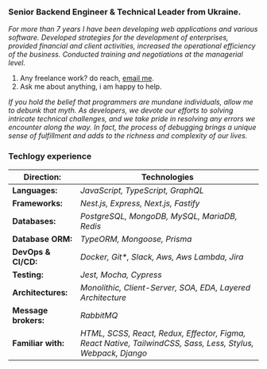 <article>
   <h3 dir="auto">
      Senior Backend Engineer &amp; Technical Leader from Ukraine.
   </h3>
   <p dir="auto">
      <em>For more than 7 years I have been developing web applications and various software. Developed strategies for the development of enterprises, provided financial and client activities, increased the operational efficiency of the business. Conducted training and negotiations at the managerial level.</em>
   </p>

<ol dir="auto">
   <li>Any freelance work? do reach, <a href="mailto:leroy.wagner20@gmail.com">email me</a>.</li>
   <li>Ask me about anything, i am happy to help.</li>
</ol>
   
_If you hold the belief that programmers are mundane individuals, allow me to debunk that myth. As developers, we devote our efforts to solving intricate technical challenges, and we take pride in resolving any errors we encounter along the way. In fact, the process of debugging brings a unique sense of fulfillment and adds to the richness and complexity of our lives._

### Techlogy experience

| **Direction:**       | **Technologies**                                                                                            |
|----------------------|-------------------------------------------------------------------------------------------------------------|
| **Languages:**       | _JavaScript, TypeScript, GraphQL_                                                                           |
| **Frameworks:**      | _Nest.js, Express, Next.js, Fastify_                                                                        |
| **Databases:**       | _PostgreSQL, MongoDB, MySQL, MariaDB, Redis_                                                                |
| **Database ORM:**    | _TypeORM, Mongoose, Prisma_                                                                                 |
| **DevOps & CI/CD:**  | _Docker, Git*, Slack, Aws, Aws Lambda, Jira_                                                                |
| **Testing:**         | _Jest, Mocha, Cypress_                                                                                      |
| **Architectures:**   | _Monolithic, Client-Server, SOA, EDA, Layered Architecture_                                                 |
| **Message brokers:** | _RabbitMQ_                                                                                                  |
| **Familiar with:**   | _HTML, SCSS, React, Redux, Effector, Figma, React Native, TailwindCSS, Sass, Less, Stylus, Webpack, Django_ |
  
</article>
